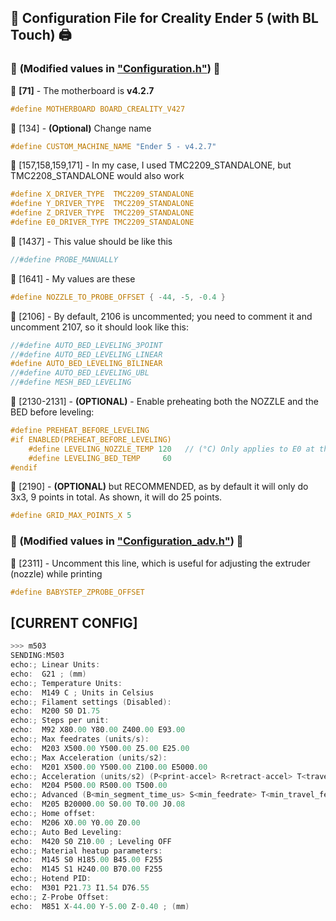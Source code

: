 ## 📜 **Configuration File for Creality Ender 5 (with BL Touch)** 🖨️

### 🔧 **(Modified values in ["Configuration.h"](./Config%20Files/Configuration.h))** 🔧

🔹 **[71]** - The motherboard is **v4.2.7**
```c
#define MOTHERBOARD BOARD_CREALITY_V427 
```

🔹 [134] - **(Optional)** Change name
```c
#define CUSTOM_MACHINE_NAME "Ender 5 - v4.2.7"
```

🔹 [157,158,159,171] - In my case, I used TMC2209_STANDALONE, but TMC2208_STANDALONE would also work
```c
#define X_DRIVER_TYPE  TMC2209_STANDALONE
#define Y_DRIVER_TYPE  TMC2209_STANDALONE
#define Z_DRIVER_TYPE  TMC2209_STANDALONE
#define E0_DRIVER_TYPE TMC2209_STANDALONE
```

🔹 [1437] - This value should be like this
```c
//#define PROBE_MANUALLY
```

🔹 [1641] - My values are these
```c
#define NOZZLE_TO_PROBE_OFFSET { -44, -5, -0.4 }
```

🔹 [2106] - By default, 2106 is uncommented; you need to comment it and uncomment 2107, so it should look like this:
```c
//#define AUTO_BED_LEVELING_3POINT
//#define AUTO_BED_LEVELING_LINEAR
#define AUTO_BED_LEVELING_BILINEAR
//#define AUTO_BED_LEVELING_UBL
//#define MESH_BED_LEVELING
```

🔹 [2130-2131] - **(OPTIONAL)** - Enable preheating both the NOZZLE and the BED before leveling:
```c
#define PREHEAT_BEFORE_LEVELING
#if ENABLED(PREHEAT_BEFORE_LEVELING)
    #define LEVELING_NOZZLE_TEMP 120   // (°C) Only applies to E0 at this time
    #define LEVELING_BED_TEMP     60
#endif
```

🔹 [2190] - **(OPTIONAL)** but RECOMMENDED, as by default it will only do 3x3, 9 points in total. As shown, it will do 25 points.
```c
#define GRID_MAX_POINTS_X 5
```

### 🔧 (Modified values in ["Configuration_adv.h"](./Config%20Files/Configuration_adv.h)) 🔧

🔹 [2311] - Uncomment this line, which is useful for adjusting the extruder (nozzle) while printing
```c
#define BABYSTEP_ZPROBE_OFFSET
```

## [CURRENT CONFIG]

```c
>>> m503
SENDING:M503
echo:; Linear Units:
echo:  G21 ; (mm)
echo:; Temperature Units:
echo:  M149 C ; Units in Celsius
echo:; Filament settings (Disabled):
echo:  M200 S0 D1.75
echo:; Steps per unit:
echo:  M92 X80.00 Y80.00 Z400.00 E93.00
echo:; Max feedrates (units/s):
echo:  M203 X500.00 Y500.00 Z5.00 E25.00
echo:; Max Acceleration (units/s2):
echo:  M201 X500.00 Y500.00 Z100.00 E5000.00
echo:; Acceleration (units/s2) (P<print-accel> R<retract-accel> T<travel-accel>):
echo:  M204 P500.00 R500.00 T500.00
echo:; Advanced (B<min_segment_time_us> S<min_feedrate> T<min_travel_feedrate> J<junc_dev>):
echo:  M205 B20000.00 S0.00 T0.00 J0.08
echo:; Home offset:
echo:  M206 X0.00 Y0.00 Z0.00
echo:; Auto Bed Leveling:
echo:  M420 S0 Z10.00 ; Leveling OFF
echo:; Material heatup parameters:
echo:  M145 S0 H185.00 B45.00 F255
echo:  M145 S1 H240.00 B70.00 F255
echo:; Hotend PID:
echo:  M301 P21.73 I1.54 D76.55
echo:; Z-Probe Offset:
echo:  M851 X-44.00 Y-5.00 Z-0.40 ; (mm)
```